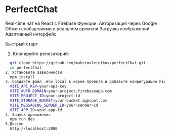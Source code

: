 
# PerfectChat 

Real-time чат на React с Firebase
Функции:
  Авторизация через Google
  Обмен сообщениями в реальном времени
  Загрузка изображений
  Адаптивный интерфейс


Быстрый старт

1. Клонируйте репозиторий:
```bash
  git clone https://github.com/maksimaleinikov/perfectChat.git
  cd perfectChat
2. Установите зависимости
  npm install
3. Создайте файл .env.local в корне проекта и добавьте конфигурацию Firebase:
  VITE_API_KEY=your-api-key
  VITE_AUTH_DOMAIN=your-project.firebaseapp.com
  VITE_PROJECT_ID=your-project-id
  VITE_STORAGE_BUCKET=your-bucket.appspot.com
  VITE_MESSAGING_SENDER_ID=your-sender-id
  VITE_APP_ID=your-app-id
4. Запуск приложения
  npm run dev
5.Доступ
  http://localhost:3000
